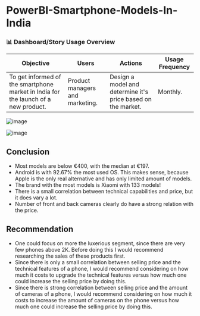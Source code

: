 # PowerBI-Smartphone-Models-In-India

### 📊 Dashboard/Story Usage Overview

| **Objective** | **Users** | **Actions** | **Usage Frequency** |
|---------------|-----------|-------------|----------------------|
| To get informed of the smartphone market in India for the launch of a new product. | Product managers and marketing. |  Design a model and determine it's price based on the market. | Monthly. |

![image](https://github.com/user-attachments/assets/118abb42-b35b-4c0e-830b-f0956b8236b3)


![image](https://github.com/user-attachments/assets/c2b4fa6e-aac8-47db-9716-a43f973382fb)

## Conclusion
- Most models are below €400, with the median at €197. 
- Android is with 92.67% the most used OS. This makes sense, because Apple is the only real alternative and has only limited amount of models. 
- The brand with the most models is Xiaomi with 133 models!
- There is a small correlation between technical capabilities and price, but it does vary a lot.
- Number of front and back cameras clearly do have a strong relation with the price.
  



## Recommendation
- One could focus on more the luxerious segment, since there are very few phones above 2K. Before doing this I would recommend researching the sales of these products first.
- Since there is only a small correlation between selling price and the technical features of a phone, I would recommend considering on how much it costs to upgrade the technical features versus how much one could increase the selling price by doing this.
- Since there is strong correlation between selling price and the amount of cameras of a phone, I would recommend considering on how much it costs to increase the amount of cameras on the phone versus how much one could increase the selling price by doing this.
